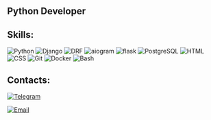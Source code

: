 ## Python Developer

## Skills:
![Python](https://img.shields.io/badge/-Python-success)
![Django](https://img.shields.io/badge/-Django-red)
![DRF](https://img.shields.io/badge/-DRF-9cf)
![aiogram](https://img.shields.io/badge/-aiogram-blue)
![flask](https://img.shields.io/badge/-flask-ff69b4)
![PostgreSQL](https://img.shields.io/badge/-PosgreSQL-green)
![HTML](https://img.shields.io/badge/-HTML-yellow)
![CSS](https://img.shields.io/badge/-CSS-blueviolet)
![Git](https://img.shields.io/badge/-Git-gray)
![Docker](https://img.shields.io/badge/-Docker-informational)
![Bash](https://img.shields.io/badge/-Linux-critical)

## Contacts:
[![Telegram](https://img.shields.io/badge/Telegram-2CA5E0?style=for-the-badge&logo=telegram&logoColor=white)](https://t.me/SadLaboka)

[![Email](https://img.shields.io/badge/Gmail-D14836?style=for-the-badge&logo=gmail&logoColor=white)](mailto:jiutbuh@gmail.com)
